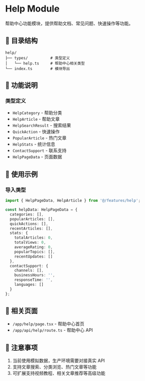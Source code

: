 # Help Module

帮助中心功能模块，提供帮助文档、常见问题、快速操作等功能。

## 📁 目录结构

```
help/
├── types/          # 类型定义
│   └── help.ts     # 帮助中心相关类型
└── index.ts        # 模块导出
```

## 🎯 功能说明

### 类型定义

- `HelpCategory` - 帮助分类
- `HelpArticle` - 帮助文章
- `HelpSearchResult` - 搜索结果
- `QuickAction` - 快速操作
- `PopularArticle` - 热门文章
- `HelpStats` - 统计信息
- `ContactSupport` - 联系支持
- `HelpPageData` - 页面数据

## 📝 使用示例

### 导入类型

```typescript
import { HelpPageData, HelpArticle } from '@/features/help';

const helpData: HelpPageData = {
  categories: [],
  popularArticles: [],
  quickActions: [],
  recentArticles: [],
  stats: {
    totalArticles: 0,
    totalViews: 0,
    averageRating: 0,
    popularTopics: [],
    recentUpdates: []
  },
  contactSupport: {
    channels: [],
    businessHours: '',
    responseTime: '',
    languages: []
  }
};
```

## 🔗 相关页面

- `/app/help/page.tsx` - 帮助中心首页
- `/app/api/help/route.ts` - 帮助中心 API

## 📌 注意事项

1. 当前使用模拟数据，生产环境需要对接真实 API
2. 支持文章搜索、分类浏览、热门文章等功能
3. 可扩展支持视频教程、相关文章推荐等高级功能
